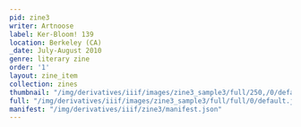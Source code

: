```yaml
---
pid: zine3
writer: Artnoose
label: Ker-Bloom! 139
location: Berkeley (CA)
_date: July-August 2010
genre: literary zine
order: '1'
layout: zine_item
collection: zines
thumbnail: "/img/derivatives/iiif/images/zine3_sample3/full/250,/0/default.jpg"
full: "/img/derivatives/iiif/images/zine3_sample3/full/full/0/default.jpg"
manifest: "/img/derivatives/iiif/zine3/manifest.json"
---
```

